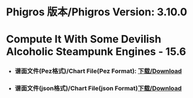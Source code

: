 
# Phigros 版本/Phigros Version:  3.10.0

# __Compute It With Some Devilish Alcoholic Steampunk Engines - 15.6__

- ### __谱面文件(Pez格式)/Chart File(Pez Format):  [下载/Download](https://github.com/Po6647A/WebAssests/releases/download/3.10.0/0)__

- ### __谱面文件(json格式)/Chart File(json Format)[下载/Download](https://github.com/Po6647A/WebAssests/releases/download/3.10.0/665.json)__

